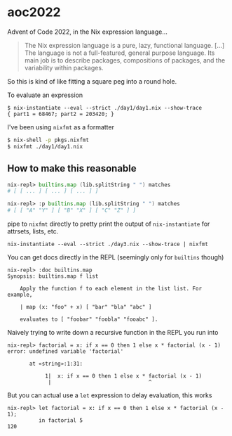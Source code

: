 # aoc2022
Advent of Code 2022, in the Nix expression language...

> The Nix expression language is a pure, lazy, functional language. [...] The language is not a full-featured, general purpose language. Its main job is to describe packages, compositions of packages, and the variability within packages.

So this is kind of like fitting a square peg into a round hole. 

To evaluate an expression
```
$ nix-instantiate --eval --strict ./day1/day1.nix --show-trace
{ part1 = 68467; part2 = 203420; }
```

I've been using `nixfmt` as a formatter

```bash
$ nix-shell -p pkgs.nixfmt
$ nixfmt ./day1/day1.nix
```

## How to make this reasonable

```nix
nix-repl> builtins.map (lib.splitString " ") matches    
# [ [ ... ] [ ... ] [ ... ] ]

nix-repl> :p builtins.map (lib.splitString " ") matches
# [ [ "A" "Y" ] [ "B" "X" ] [ "C" "Z" ] ]
```

pipe to `nixfmt` directly to pretty print the output of `nix-instantiate` for attrsets, lists, etc. 

```
nix-instantiate --eval --strict ./day3.nix --show-trace | nixfmt
```

You can get docs directly in the REPL (seemingly only for `builtins` though)

```
nix-repl> :doc builtins.map 
Synopsis: builtins.map f list

    Apply the function f to each element in the list list. For example,

    | map (x: "foo" + x) [ "bar" "bla" "abc" ]

    evaluates to [ "foobar" "foobla" "fooabc" ].
```

Naively trying to write down a recursive function in the REPL you run into

```
nix-repl> factorial = x: if x == 0 then 1 else x * factorial (x - 1)      
error: undefined variable 'factorial'

       at «string»:1:31:

            1|  x: if x == 0 then 1 else x * factorial (x - 1)
             |                               ^
```

But you can actual use a `let` expression to delay evaluation, this works

```
nix-repl> let factorial = x: if x == 0 then 1 else x * factorial (x - 1);
          in factorial 5
120
```